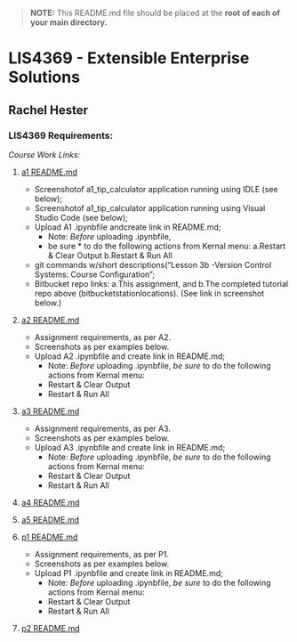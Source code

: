> **NOTE:** This README.md file should be placed at the **root of each of your main directory.**

# LIS4369 - Extensible Enterprise Solutions

## Rachel Hester

### LIS4369 Requirements:

*Course Work Links:*

1. [a1 README.md](a1/README.md "My a1 README.md file")
    - Screenshotof a1_tip_calculator application running using IDLE (see below);
    - Screenshotof a1_tip_calculator application running using Visual Studio Code (see below);
    - Upload A1 .ipynbfile andcreate link in README.md;
        * Note: *Before* uploading .ipynbfile, 
        * be sure * to do the following actions from Kernal menu: 
            a.Restart & Clear Output
            b.Restart & Run All  
    - git commands w/short descriptions(“Lesson 3b -Version Control Systems: Course Configuration”;
    - Bitbucket repo links: 
            a.This assignment, and 
            b.The completed tutorial repo above (bitbucketstationlocations). (See link in screenshot below.)
   

2. [a2 README.md](a2/README.md "My a2 README.md file")
    - Assignment requirements, as per A2.
    - Screenshots as per examples below.
    - Upload A2 .ipynbfile and create link in README.md;
        - Note: *Before* uploading .ipynbfile, *be sure* to do the following actions from Kernal menu:
        - Restart & Clear Output
        - Restart & Run All
	

3. [a3 README.md](a3/README.md "My a3 README.md file")
    - Assignment requirements, as per A3.
    - Screenshots as per examples below.
    - Upload A3 .ipynbfile and create link in README.md;
        - Note: *Before* uploading .ipynbfile, *be sure* to do the following actions from Kernal menu:
        - Restart & Clear Output
        - Restart & Run All
    

4. [a4 README.md](a4/README.md "My a4 README.md file")
    

5. [a5 README.md](a5/README.md "My a5 README.md file")
  

6. [p1 README.md](p1/README.md "My p1 README.md file")
   - Assignment requirements, as per P1.
    - Screenshots as per examples below.
    - Upload P1 .ipynbfile and create link in README.md;
        - Note: *Before* uploading .ipynbfile, *be sure* to do the following actions from Kernal menu:
        - Restart & Clear Output
        - Restart & Run All
    

7. [p2 README.md](p2/README.md "My p2 README.md file")
   


